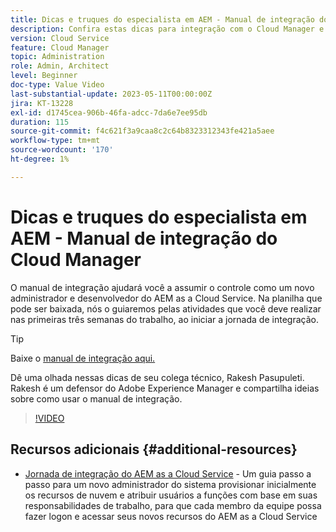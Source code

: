 ```yaml
---
title: Dicas e truques do especialista em AEM - Manual de integração do Cloud Manager
description: Confira estas dicas para integração com o Cloud Manager e o manual de integração do campeão e especialista em AEM, Rakesh Pasupuleti.
version: Cloud Service
feature: Cloud Manager
topic: Administration
role: Admin, Architect
level: Beginner
doc-type: Value Video
last-substantial-update: 2023-05-11T00:00:00Z
jira: KT-13228
exl-id: d1745cea-906b-46fa-adcc-7da6e7ee95db
duration: 115
source-git-commit: f4c621f3a9caa8c2c64b8323312343fe421a5aee
workflow-type: tm+mt
source-wordcount: '170'
ht-degree: 1%

---
```


# Dicas e truques do especialista em AEM - Manual de integração do Cloud Manager

O manual de integração ajudará você a assumir o controle como um novo administrador e desenvolvedor do AEM as a Cloud Service. Na planilha que pode ser baixada, nós o guiaremos pelas atividades que você deve realizar nas primeiras três semanas do trabalho, ao iniciar a jornada de integração.

>[!TIP]
>
>Baixe o [manual de integração aqui.](./assets/Cloud-Manager-for-AEM-as-a-Cloud-Service.xlsx)

Dê uma olhada nessas dicas de seu colega técnico, Rakesh Pasupuleti. Rakesh é um defensor do Adobe Experience Manager e compartilha ideias sobre como usar o manual de integração.

>[!VIDEO](https://video.tv.adobe.com/v/3419299?quality=12&learn=on)

## Recursos adicionais {#additional-resources}

* [Jornada de integração do AEM as a Cloud Service](https://experienceleague.adobe.com/docs/experience-manager-cloud-service/content/onboarding/journey/overview.html?lang=pt-BR) - Um guia passo a passo para um novo administrador do sistema provisionar inicialmente os recursos de nuvem e atribuir usuários a funções com base em suas responsabilidades de trabalho, para que cada membro da equipe possa fazer logon e acessar seus novos recursos do AEM as a Cloud Service
